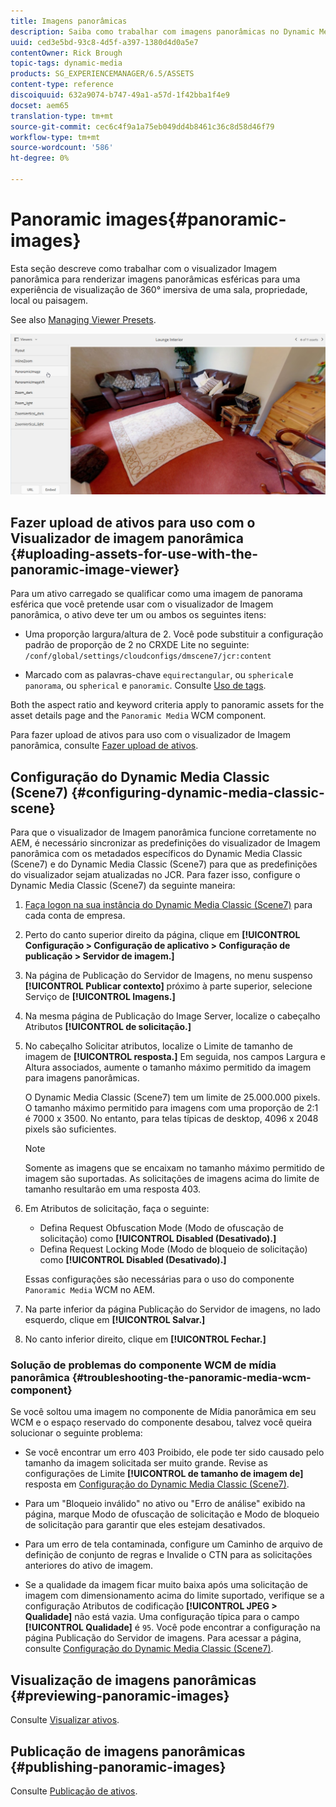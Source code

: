 ```yaml
---
title: Imagens panorâmicas
description: Saiba como trabalhar com imagens panorâmicas no Dynamic Media.
uuid: ced3e5bd-93c8-4d5f-a397-1380d4d0a5e7
contentOwner: Rick Brough
topic-tags: dynamic-media
products: SG_EXPERIENCEMANAGER/6.5/ASSETS
content-type: reference
discoiquuid: 632a9074-b747-49a1-a57d-1f42bba1f4e9
docset: aem65
translation-type: tm+mt
source-git-commit: cec6c4f9a1a75eb049dd4b8461c36c8d58d46f79
workflow-type: tm+mt
source-wordcount: '586'
ht-degree: 0%

---
```



# Panoramic images{#panoramic-images}

Esta seção descreve como trabalhar com o visualizador Imagem panorâmica para renderizar imagens panorâmicas esféricas para uma experiência de visualização de 360° imersiva de uma sala, propriedade, local ou paisagem.

See also [Managing Viewer Presets](/help/assets/managing-viewer-presets.md).

![panoramic-image2](assets/panoramic-image2.png)

## Fazer upload de ativos para uso com o Visualizador de imagem panorâmica {#uploading-assets-for-use-with-the-panoramic-image-viewer}

Para um ativo carregado se qualificar como uma imagem de panorama esférica que você pretende usar com o visualizador de Imagem panorâmica, o ativo deve ter um ou ambos os seguintes itens:

* Uma proporção largura/altura de 2.
Você pode substituir a configuração padrão de proporção de 2 no CRXDE Lite no seguinte:
   `/conf/global/settings/cloudconfigs/dmscene7/jcr:content`

* Marcado com as palavras-chave `equirectangular`, ou `spherical`e `panorama`, ou `spherical` e `panoramic`. Consulte [Uso de tags](/help/sites-authoring/tags.md).

Both the aspect ratio and keyword criteria apply to panoramic assets for the asset details page and the `Panoramic Media` WCM component.

Para fazer upload de ativos para uso com o visualizador de Imagem panorâmica, consulte [Fazer upload de ativos](/help/assets/manage-assets.md#uploading-assets).

## Configuração do Dynamic Media Classic (Scene7) {#configuring-dynamic-media-classic-scene}

Para que o visualizador de Imagem panorâmica funcione corretamente no AEM, é necessário sincronizar as predefinições do visualizador de Imagem panorâmica com os metadados específicos do Dynamic Media Classic (Scene7) e do Dynamic Media Classic (Scene7) para que as predefinições do visualizador sejam atualizadas no JCR. Para fazer isso, configure o Dynamic Media Classic (Scene7) da seguinte maneira:

1. [Faça logon na sua instância do Dynamic Media Classic (Scene7)](https://www.adobe.com/marketing-cloud/experience-manager/scene7-login.html) para cada conta de empresa.

1. Perto do canto superior direito da página, clique em **[!UICONTROL Configuração > Configuração de aplicativo > Configuração de publicação > Servidor de imagem.]**
1. Na página de Publicação do Servidor de Imagens, no menu suspenso **[!UICONTROL Publicar contexto]** próximo à parte superior, selecione Serviço de **[!UICONTROL Imagens.]**

1. Na mesma página de Publicação do Image Server, localize o cabeçalho Atributos **[!UICONTROL de solicitação.]**
1. No cabeçalho Solicitar atributos, localize o Limite de tamanho de imagem de **[!UICONTROL resposta.]** Em seguida, nos campos Largura e Altura associados, aumente o tamanho máximo permitido da imagem para imagens panorâmicas.

   O Dynamic Media Classic (Scene7) tem um limite de 25.000.000 pixels. O tamanho máximo permitido para imagens com uma proporção de 2:1 é 7000 x 3500. No entanto, para telas típicas de desktop, 4096 x 2048 pixels são suficientes.

   >[!NOTE]
   >
   >Somente as imagens que se encaixam no tamanho máximo permitido de imagem são suportadas. As solicitações de imagens acima do limite de tamanho resultarão em uma resposta 403.

1. Em Atributos de solicitação, faça o seguinte:

   * Defina Request Obfuscation Mode (Modo de ofuscação de solicitação) como **[!UICONTROL Disabled (Desativado).]**
   * Defina Request Locking Mode (Modo de bloqueio de solicitação) como **[!UICONTROL Disabled (Desativado).]**

   Essas configurações são necessárias para o uso do componente `Panoramic Media` WCM no AEM.

1. Na parte inferior da página Publicação do Servidor de imagens, no lado esquerdo, clique em **[!UICONTROL Salvar.]**

1. No canto inferior direito, clique em **[!UICONTROL Fechar.]**

### Solução de problemas do componente WCM de mídia panorâmica {#troubleshooting-the-panoramic-media-wcm-component}

Se você soltou uma imagem no componente de Mídia panorâmica em seu WCM e o espaço reservado do componente desabou, talvez você queira solucionar o seguinte problema:

* Se você encontrar um erro 403 Proibido, ele pode ter sido causado pelo tamanho da imagem solicitada ser muito grande. Revise as configurações de Limite **[!UICONTROL de tamanho de imagem de]** resposta em [Configuração do Dynamic Media Classic (Scene7)](/help/assets/panoramic-images.md#configuring-dynamic-media-classic-scene).

* Para um &quot;Bloqueio inválido&quot; no ativo ou &quot;Erro de análise&quot; exibido na página, marque Modo de ofuscação de solicitação e Modo de bloqueio de solicitação para garantir que eles estejam desativados.
* Para um erro de tela contaminada, configure um Caminho de arquivo de definição de conjunto de regras e Invalide o CTN para as solicitações anteriores do ativo de imagem.
* Se a qualidade da imagem ficar muito baixa após uma solicitação de imagem com dimensionamento acima do limite suportado, verifique se a configuração Atributos de codificação **[!UICONTROL JPEG > Qualidade]** não está vazia. Uma configuração típica para o campo **[!UICONTROL Qualidade]** é `95`. Você pode encontrar a configuração na página Publicação do Servidor de imagens. Para acessar a página, consulte [Configuração do Dynamic Media Classic (Scene7)](/help/assets/panoramic-images.md#configuring-dynamic-media-classic-scene).

## Visualização de imagens panorâmicas {#previewing-panoramic-images}

Consulte [Visualizar ativos](/help/assets/previewing-assets.md).

## Publicação de imagens panorâmicas {#publishing-panoramic-images}

Consulte [Publicação de ativos](/help/assets/publishing-dynamicmedia-assets.md).
